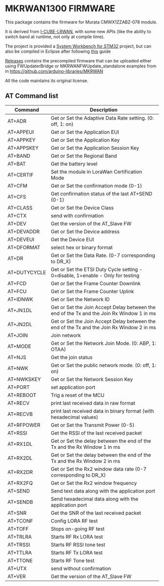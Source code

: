 # MKRWAN1300 FIRMWARE

This package contains the firmware for Murata CMWX1ZZABZ-078 module.

It is derived from [I-CUBE-LRWAN](http://www.st.com/en/embedded-software/i-cube-lrwan.html), with some new APIs (like the ability to switch band at runtime, not only at compile time).

The project is provided a [System Workbench for STM32](http://www.openstm32.org/System%2BWorkbench%2Bfor%2BSTM32) project, but can also be compiled in Eclipse after following [this](http://www.openstm32.org/Installing%2BSystem%2BWorkbench%2Bfor%2BSTM32%2Bfrom%2BEclipse#Important_note_about_your_MAC_OSX_host_version) guide

[Releases](https://github.com/bcmi-labs/mkrwan1300-fw/releases) contains the precompiled firmware that can be uploaded either using FWUpdaterBridge or MKRWANFWUpdate_standalone examples from in https://github.com/arduino-libraries/MKRWAN

All the code maintains its original license.

## AT Command list

| Command      | Description
| ------------ | ------------- |
| AT+ADR       | Get or Set the Adaptive Data Rate setting. (0: off, 1: on) |
| AT+APPEUI    | Get or Set the Application EUI |
| AT+APPKEY    | Get or Set the Application Key |
| AT+APPSKEY   | Get or Set the Application Session Key |
| AT+BAND      | Get or Set the Regional Band |
| AT+BAT       | Get the battery level |
| AT+CERTIF    | Set the module in LoraWan Certification Mode |
| AT+CFM       | Get or Set the confirmation mode (0-1) |
| AT+CFS       | Get confirmation status of the last AT+SEND (0-1) |
| AT+CLASS     | Get or Set the Device Class |
| AT+CTX       | send with confirmation |
| AT+DEV       | Get the version of the AT_Slave FW |
| AT+DEVADDR   | Get or Set the Device address |
| AT+DEVEUI    | Get the Device EUI |
| AT+DFORMAT   | select hex or binary format |
| AT+DR        | Get or Set the Data Rate. (0-7 corresponding to DR_X) |
| AT+DUTYCYCLE | Get or Set the ETSI Duty Cycle setting - 0=disable, 1=enable - Only for testing |
| AT+FCD       | Get or Set the Frame Counter Downlink |
| AT+FCU       | Get or Set the Frame Counter Uplink |
| AT+IDNWK     | Get or Set the Network ID |
| AT+JN1DL     | Get or Set the Join Accept Delay between the end of the Tx and the Join Rx Window 1 in ms |
| AT+JN2DL     | Get or Set the Join Accept Delay between the end of the Tx and the Join Rx Window 2 in ms |
| AT+JOIN      | Join network |
| AT+MODE      | Get or Set the Network Join Mode. (0: ABP, 1: OTAA) |
| AT+NJS       | Get the join status |
| AT+NWK       | Get or Set the public network mode. (0: off, 1: on) |
| AT+NWKSKEY   | Get or Set the Network Session Key |
| AT+PORT      | set application port |
| AT+REBOOT    | Trig a reset of the MCU |
| AT+RECV      | print last received data in raw format |
| AT+RECVB     | print last received data in binary format (with hexadecimal values) |
| AT+RFPOWER   | Get or Set the Transmit Power (0-5) |
| AT+RSSI      | Get the RSSI of the last received packet |
| AT+RX1DL     | Get or Set the delay between the end of the Tx and the Rx Window 1 in ms |
| AT+RX2DL     | Get or Set the delay between the end of the Tx and the Rx Window 2 in ms |
| AT+RX2DR     | Get or Set the Rx2 window data rate (0-7 corresponding to DR_X) |
| AT+RX2FQ     | Get or Set the Rx2 window frequency |
| AT+SEND      | Send text data along with the application port |
| AT+SENDB     | Send hexadecimal data along with the application port |
| AT+SNR       | Get the SNR of the last received packet |
| AT+TCONF     | Config LORA RF test |
| AT+TOFF      | Stops on-going RF test |
| AT+TRLRA     | Starts RF Rx LORA test |
| AT+TRSSI     | Starts RF RSSI tone test |
| AT+TTLRA     | Starts RF Tx LORA test |
| AT+TTONE     | Starts RF Tone test |
| AT+UTX       | send without confirmation |
| AT+VER       | Get the version of the AT_Slave FW|  |
